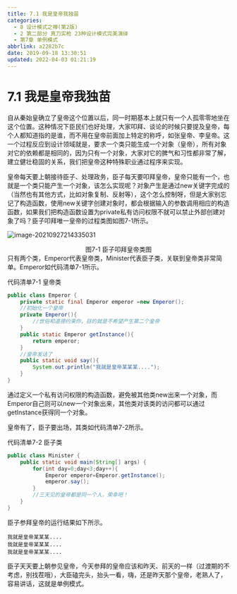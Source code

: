 ```yaml
---
title: 7.1 我是皇帝我独苗
categories: 
  - 8 设计模式之禅(第2版)
  - 2 第二部分 真刀实枪 23种设计模式完美演绎
  - 第7章 单例模式
abbrlink: a2282b7c
date: 2019-09-18 13:30:51
updated: 2022-04-03 01:21:19
---
```

# 7.1 我是皇帝我独苗 #
自从秦始皇确立了皇帝这个位置以后，同一时期基本上就只有一个人孤零零地坐在这个位置。这种情况下臣民们也好处理，大家叩拜、谈论的时候只要提及皇帝，每个人都知道指的是谁，而不用在皇帝前面加上特定的称呼，如张皇帝、李皇帝。这一个过程反应到设计领域就是，要求一个类只能生成一个对象（皇帝），所有对象对它的依赖都是相同的，因为只有一个对象，大家对它的脾气和习性都非常了解，建立健壮稳固的关系，我们把皇帝这种特殊职业通过程序来实现。

皇帝每天要上朝接待臣子、处理政务，臣子每天要叩拜皇帝，皇帝只能有一个，也就是一个类只能产生一个对象，该怎么实现呢？对象产生是通过new关键字完成的（当然也有其他方式，比如对象复制、反射等），这个怎么控制呀，但是大家别忘记了构造函数，使用new关键字创建对象时，都会根据输入的参数调用相应的构造函数，如果我们把构造函数设置为private私有访问权限不就可以禁止外部创建对象了吗？臣子叩拜唯一皇帝的过程类图如图7-1所示。

![image-20210927214335031](https://gitee.com/XiaoLan223/images/raw/master/Blog/Sum/20210927214335.png)

<center>图7-1 臣子叩拜皇帝类图</center>
只有两个类，Emperor代表皇帝类，Minister代表臣子类，关联到皇帝类非常简单。Emperor如代码清单7-1所示。

代码清单7-1 皇帝类

```java
public class Emperor {
    private static final Emperor emperor =new Emperor();
    //初始化一个皇帝
    private Emperor(){
        //世俗和道德约束你，目的就是不希望产生第二个皇帝
    }
    public static Emperor getInstance(){
        return emperor;
    }
    //皇帝发话了
    public static void say(){
        System.out.println("我就是皇帝某某某....");
    }
}
```

通过定义一个私有访问权限的构造函数，避免被其他类new出来一个对象，而Emperor自己则可以new一个对象出来，其他类对该类的访问都可以通过getInstance获得同一个对象。

皇帝有了，臣子要出场，其类如代码清单7-2所示。

代码清单7-2 臣子类

```java
public class Minister {
    public static void main(String[] args) {
        for(int day=0;day<3;day++){
            Emperor emperor=Emperor.getInstance();
            emperor.say();
        }
        //三天见的皇帝都是同一个人，荣幸吧！
    }
}
```

臣子参拜皇帝的运行结果如下所示。

```
我就是皇帝某某某.... 
我就是皇帝某某某.... 
我就是皇帝某某某....
```

臣子天天要上朝参见皇帝，今天参拜的皇帝应该和昨天、前天的一样（过渡期的不考虑，别找茬哦），大臣磕完头，抬头一看，嗨，还是昨天那个皇帝，老熟人了，容易讲话，这就是单例模式。
